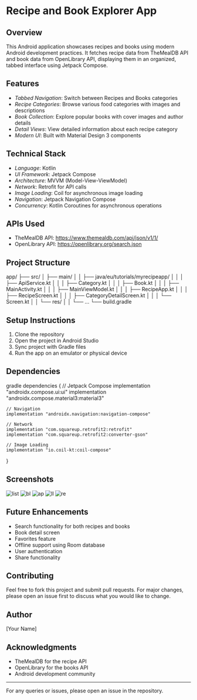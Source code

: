 # Recipe and Book Explorer App

## Overview
This Android application showcases recipes and books using modern Android development practices. It fetches recipe data from TheMealDB API and book data from OpenLibrary API, displaying them in an organized, tabbed interface using Jetpack Compose.

## Features
- *Tabbed Navigation*: Switch between Recipes and Books categories
- *Recipe Categories*: Browse various food categories with images and descriptions
- *Book Collection*: Explore popular books with cover images and author details
- *Detail Views*: View detailed information about each recipe category
- *Modern UI*: Built with Material Design 3 components

## Technical Stack
- *Language*: Kotlin
- *UI Framework*: Jetpack Compose
- *Architecture*: MVVM (Model-View-ViewModel)
- *Network*: Retrofit for API calls
- *Image Loading*: Coil for asynchronous image loading
- *Navigation*: Jetpack Navigation Compose
- *Concurrency*: Kotlin Coroutines for asynchronous operations

## APIs Used
- TheMealDB API: https://www.themealdb.com/api/json/v1/1/
- OpenLibrary API: https://openlibrary.org/search.json

## Project Structure

app/
├── src/
│   ├── main/
│   │   ├── java/eu/tutorials/myrecipeapp/
│   │   │   ├── ApiService.kt
│   │   │   ├── Category.kt
│   │   │   ├── Book.kt
│   │   │   ├── MainActivity.kt
│   │   │   ├── MainViewModel.kt
│   │   │   ├── RecipeApp.kt
│   │   │   ├── RecipeScreen.kt
│   │   │   ├── CategoryDetailScreen.kt
│   │   │   └── Screen.kt
│   │   └── res/
│   │       └── ...
└── build.gradle


## Setup Instructions
1. Clone the repository
2. Open the project in Android Studio
3. Sync project with Gradle files
4. Run the app on an emulator or physical device

## Dependencies
gradle
dependencies {
    // Jetpack Compose
    implementation "androidx.compose.ui:ui"
    implementation "androidx.compose.material3:material3"
    
    // Navigation
    implementation "androidx.navigation:navigation-compose"
    
    // Network
    implementation "com.squareup.retrofit2:retrofit"
    implementation "com.squareup.retrofit2:converter-gson"
    
    // Image Loading
    implementation "io.coil-kt:coil-compose"
}


## Screenshots
![list](https://github.com/user-attachments/assets/ae24be30-656a-4078-ab6d-d17f0d6e5384)
![bl](https://github.com/user-attachments/assets/6f8b5392-0c52-4083-9147-6f79e09858ec)
![ap](https://github.com/user-attachments/assets/8468932f-1335-41b7-ab9e-49de54baf9c0)
![ll](https://github.com/user-attachments/assets/b99db897-f9e4-41b5-b1bf-393fb5e187f1)
![re](https://github.com/user-attachments/assets/57e16bb6-cffb-466d-8785-7506e34ff3f8)

## Future Enhancements

- Search functionality for both recipes and books
- Book detail screen
- Favorites feature
- Offline support using Room database
- User authentication
- Share functionality

## Contributing
Feel free to fork this project and submit pull requests. For major changes, please open an issue first to discuss what you would like to change.

## Author
[Your Name]

## Acknowledgments
- TheMealDB for the recipe API
- OpenLibrary for the books API
- Android development community

---
For any queries or issues, please open an issue in the repository.
